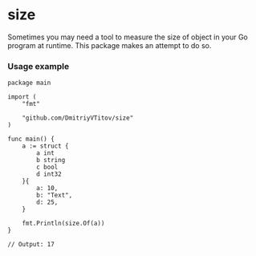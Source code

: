 # size
Sometimes you may need a tool to measure the size of object in your Go program at runtime. This package makes an attempt to do so.

### Usage example

```
package main

import (
	"fmt"

	"github.com/DmitriyVTitov/size"
)

func main() {
	a := struct {
		a int
		b string
		c bool
		d int32
	}{
		a: 10,
		b: "Text",
		d: 25,
	}

	fmt.Println(size.Of(a))
}

// Output: 17
```
